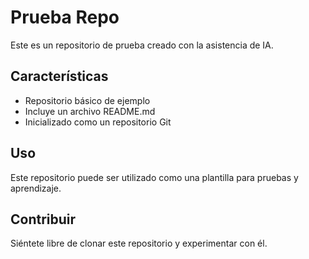 # Prueba Repo

Este es un repositorio de prueba creado con la asistencia de IA.

## Características

- Repositorio básico de ejemplo
- Incluye un archivo README.md
- Inicializado como un repositorio Git

## Uso

Este repositorio puede ser utilizado como una plantilla para pruebas y aprendizaje.

## Contribuir

Siéntete libre de clonar este repositorio y experimentar con él. 